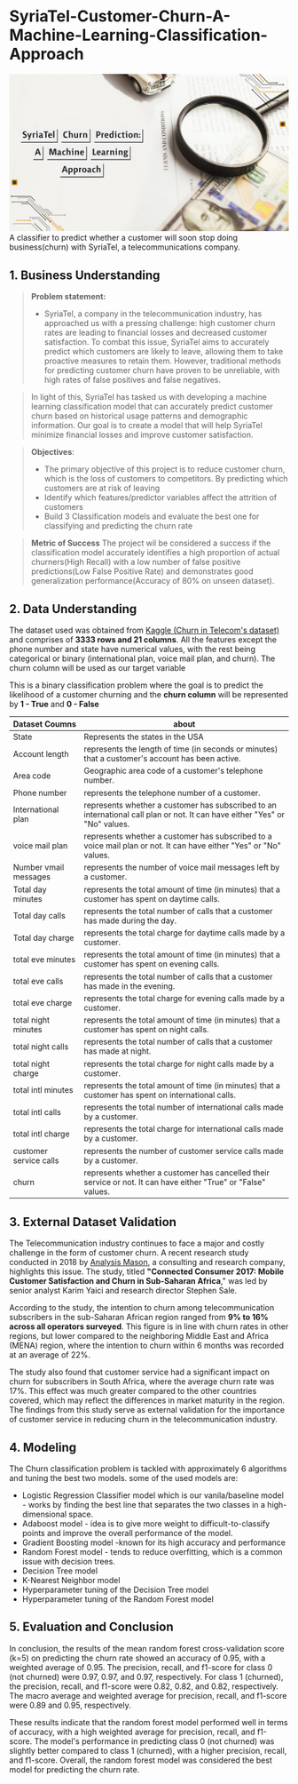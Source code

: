 # SyriaTel-Customer-Churn-A-Machine-Learning-Classification-Approach

![Cover image](https://github.com/nkevin90/Classifying-Customer-Churn-in-the-Telecom-Industry-A-Machine-Learning-Approach/blob/main/CoverImage.jpg)
A classifier to predict whether a customer will soon stop doing business(churn) with SyriaTel, a telecommunications company.

## 1. Business Understanding
> **Problem statement:**
 >* SyriaTel, a company in the telecommunication industry, has approached us with a pressing challenge: high customer churn rates are leading to financial losses and decreased customer satisfaction. To combat this issue, SyriaTel aims to accurately predict which customers are likely to leave, allowing them to take proactive measures to retain them. However, traditional methods for predicting customer churn have proven to be unreliable, with high rates of false positives and false negatives.

  > In light of this, SyriaTel has tasked us with developing a machine learning classification model that can accurately predict customer churn based on historical usage patterns and demographic information. Our goal is to create a model that will help SyriaTel minimize financial losses and improve customer satisfaction.

> **Objectives**:
 >* The primary objective of this project is to reduce customer churn, which is the loss of customers to competitors. By predicting which customers are at risk of leaving
 >* Identify which features/predictor variables affect the attrition of customers 
 >* Build 3 Classification models and evaluate the best one for classifying and predicting the churn rate

> **Metric of Success**
The project wil be considered a success if the classification model accurately identifies a high proportion of actual churners(High Recall) with a low number of false positive predictions(Low False Positive Rate) and demonstrates good generalization performance(Accuracy of 80% on unseen dataset).


## 2. Data Understanding

The dataset used was obtained from [Kaggle (Churn in Telecom's dataset)](https://www.kaggle.com/datasets/becksddf/churn-in-telecoms-dataset) and comprises of **3333 rows and 21 columns**. All the features except the phone number and state have numerical values, with the rest being categorical or binary (international plan, voice mail plan, and churn). The churn column will be used as our target variable 

This is a binary classification problem where the goal is to predict the likelihood of a customer churning and the **churn column** will be represented by **1 - True** and **0 - False**

|Dataset Coumns|about|
|:------|------|
|State|Represents the states in the USA|
|Account length|represents the length of time (in seconds or minutes) that a customer's account has been active.|
|Area code|Geographic area code of a customer's telephone number.|
|Phone number|represents the telephone number of a customer.|
|International plan|represents whether a customer has subscribed to an international call plan or not. It can have either "Yes" or "No" values.|
|voice mail plan|represents whether a customer has subscribed to a voice mail plan or not. It can have either "Yes" or "No" values.|
|Number vmail messages|represents the number of voice mail messages left by a customer.|
|Total day minutes|represents the total amount of time (in minutes) that a customer has spent on daytime calls.|
|Total day calls|represents the total number of calls that a customer has made during the day.|
|Total day charge|represents the total charge for daytime calls made by a customer.|
|total eve minutes|represents the total amount of time (in minutes) that a customer has spent on evening calls.|
|total eve calls|represents the total number of calls that a customer has made in the evening.|
|total eve charge|represents the total charge for evening calls made by a customer.|
|total night minutes|represents the total amount of time (in minutes) that a customer has spent on night calls.|
|total night calls|represents the total number of calls that a customer has made at night.|
|total night charge|represents the total charge for night calls made by a customer.|
|total intl minutes|represents the total amount of time (in minutes) that a customer has spent on international calls.|
|total intl calls|represents the total number of international calls made by a customer.|
|total intl charge| represents the total charge for international calls made by a customer.|
|customer service calls|represents the number of customer service calls made by a customer.|
|churn|represents whether a customer has cancelled their service or not. It can have either "True" or "False" values.|

## 3. External Dataset Validation
The Telecommunication industry continues to face a major and costly challenge in the form of customer churn. A recent research study conducted in 2018 by [Analysis Mason](https://www.analysysmason.com/globalassets/x_migrated-media/media/analysys_mason_ssa_mobile_satisfaction_sample_jun2018_rdmm03.pdf), a consulting and research company, highlights this issue. The study, titled **"Connected Consumer 2017: Mobile Customer Satisfaction and Churn in Sub-Saharan Africa**," was led by senior analyst Karim Yaici and research director Stephen Sale.

According to the study, the intention to churn among telecommunication subscribers in the sub-Saharan African region ranged from **9% to 16% across all operators surveyed**. This figure is in line with churn rates in other regions, but lower compared to the neighboring Middle East and Africa (MENA) region, where the intention to churn within 6 months was recorded at an average of 22%.

The study also found that customer service had a significant impact on churn for subscribers in South Africa, where the average churn rate was 17%. This effect was much greater compared to the other countries covered, which may reflect the differences in market maturity in the region. The findings from this study serve as external validation for the importance of customer service in reducing churn in the telecommunication industry.

## 4. Modeling
The Churn classification problem is tackled with approximately 6 algorithms and tuning the best two models. some of the used models are:
 * Logistic Regression Classifier model which is our vanila/baseline model - works by finding the best line that separates the two classes in a high-dimensional space.
 * Adaboost model -  idea is to give more weight to difficult-to-classify points and improve the overall performance of the model.
 * Gradient Boosting model -known for its high accuracy and performance
 * Random Forest model - tends to reduce overfitting, which is a common issue with decision trees.
 * Decision Tree model
 * K-Nearest Neighbor model
 * Hyperparameter tuning of the Decision Tree model
 * Hyperparameter tuning of the Random Forest model

## 5. Evaluation and Conclusion
In conclusion, the results of the mean random forest cross-validation score (k=5) on predicting the churn rate showed an accuracy of 0.95, with a weighted average of 0.95. The precision, recall, and f1-score for class 0 (not churned) were 0.97, 0.97, and 0.97, respectively. For class 1 (churned), the precision, recall, and f1-score were 0.82, 0.82, and 0.82, respectively. The macro average and weighted average for precision, recall, and f1-score were 0.89 and 0.95, respectively.

These results indicate that the random forest model performed well in terms of accuracy, with a high weighted average for precision, recall, and f1-score. The model's performance in predicting class 0 (not churned) was slightly better compared to class 1 (churned), with a higher precision, recall, and f1-score. Overall, the random forest model was considered the best model for predicting the churn rate.
